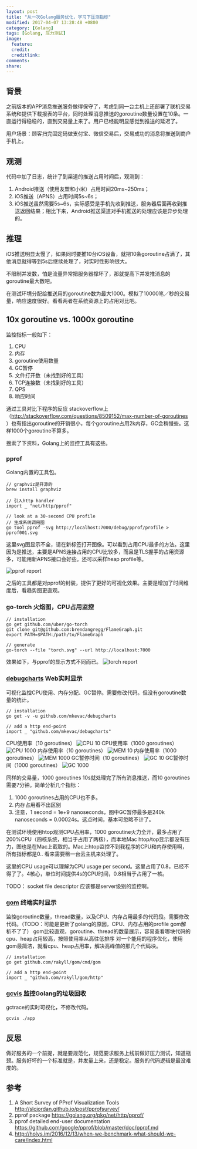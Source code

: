 ```yaml
---
layout: post
title: "从一次Golang服务优化，学习下压测指标"
modified: 2017-04-07 13:28:48 +0800
category: [Golang]
tags: [Golang, 压力测试]
image:
  feature: 
  credit: 
  creditlink: 
comments: 
share: 
---
```


## 背景
之前版本的APP消息推送服务做得保守了，考虑到同一台主机上还部署了联机交易系统和提供下载报表的平台，同时处理消息推送的goroutine数量设置在10条。一直运行得稳稳的，直到交易量上来了。用户已经能明显感觉到推送的延迟了。

用户场景：顾客扫完固定码做支付宝、微信交易后，交易成功的消息将推送到商户手机上。

## 观测
代码中加了日志，统计了到渠道的推送占用时间后，观测到：
1. Android推送（使用友盟和小米）占用时间20ms~250ms；
1. iOS推送（APNS）占用时间5s~6s；
1. iOS推送虽然需要5s~6s，实际感受是手机先收到推送，服务器后面再收到推送返回结果；相比下来，Android推送渠道对手机推送的处理应该是异步处理的。


## 推理
iOS推送明显太慢了，如果同时要推10台iOS设备，就把10条goroutine占满了，其他消息就得等到5s后继续处理了，对实时性影响很大。

不限制并发数，怕是流量异常把服务器撑坏了，那就提高下并发推消息的goroutine最大数吧。

在测试环境分配给推送用的goroutine数为最大1000。模拟了10000笔／秒的交易量，响应速度很好。看看两者在系统资源上的占用对比吧。

## 10x goroutine vs. 1000x goroutine

监控指标一般如下：
1. CPU
1. 内存
1. goroutine使用数量
1. GC暂停
1. 文件打开数（未找到好的工具）
1. TCP连接数（未找到好的工具）
1. QPS
1. 响应时间


通过工具对比下程序的反应 
stackoverflow上（http://stackoverflow.com/questions/8509152/max-number-of-goroutines
）也有指出goroutine的开销很小，每个goroutine占用2k内存，GC会稍慢些。这样1000个goroutine不算多。


搜索了下资料，Golang上的监控工具有这些。

### pprof

Golang内置的工具包。

```
// graphviz是开源的
brew install graphviz

// 引入http handler
import _ "net/http/pprof"

// look at a 30-second CPU profile
// 生成系统调用图
go tool pprof -svg http://localhost:7000/debug/pprof/profile > pprof001.svg
```

这里svg图显示不全，请在新标签打开图像。可以看到占用CPU最多的方法。这里因为是推送，主要是APNS连接占用的CPU比较多，而且是TLS握手的占用资源多，可能用新APNS接口会好些。还可以采样heap profile等。

![pprof report](/images/golang/pprof001.svg)

之后的工具都是对pprof的封装，提供了更好的可视化效果。主要是增加了时间维度后，看趋势图更直观。

### go-torch 火焰图，CPU占用监控

```
// installation
go get github.com/uber/go-torch
git clone git@github.com:brendangregg/FlameGraph.git
export PATH=$PATH:/path/to/FlameGraph

// generate
go-torch --file "torch.svg" --url http://localhost:7000
```

效果如下，与pprof的显示方式不同而已。
![torch report](/images/golang/torch.svg)


### [debugcharts](https://github.com/mkevac/debugcharts) Web实时显示

可视化监控CPU使用、内存分配、GC暂停。需要修改代码。但没有goroutine数量的统计。

```
// installation
go get -v -u github.com/mkevac/debugcharts

// add a http end-point
import _ "github.com/mkevac/debugcharts"

```
CPU使用率（10 goroutines）
![CPU 10](/images/golang/CPU_10.png)
CPU使用率（1000 goroutines）
![CPU 1000](/images/golang/CPU_1000.png)
内存使用率（10 goroutines）
![MEM 10](/images/golang/MEM_10.png)
内存使用率（1000 goroutines）
![MEM 1000](/images/golang/MEM_1000.png)
GC暂停时间（10 goroutines）
![GC 10](/images/golang/GC_10.png)
GC暂停时间（1000 goroutines）
![GC 1000](/images/golang/GC_1000.png)

同样的交易量，1000 goroutines 10s就处理完了所有消息推送，而10 goroutines 需要7分钟。简单分析几个指标：
1. 1000 goroutines占用的CPU也不多。
1. 内存占用看不出区别
1. 注意，1 second = 1e+9 nanoseconds，图中GC暂停最多是240k nanoseconds = 0.00024s。这点时间，基本可忽略不计了。


在测试环境使用htop观测CPU占用率，1000 goroutine火力全开，最多占用了200%CPU（四核系统，相当于占用了两核），而本地Mac htop/top显示都没有压力，图也是在Mac上截取的。Mac上htop监控不到我程序的CPU和内存使用啊，所有指标都是0..
看来需要租一台云主机来处理了。

这里的CPU usage可以理解为CPU usage per second。这里占用了0.8，已经不得了了。4核心，单位时间提供4s的CPU时间，0.8相当于占用了一核。

TODO：
socket
file descriptor
应该都是server级别的监控啊。


### [gom](https://github.com/rakyll/gom) 终端实时显示

监控goroutine数量，thread数量，以及CPU、内存占用最多的代码段。需要修改代码。（TODO：可能是更新了golang的原因，CPU、内存占用的profile gom解析不了了）
gom比较直观，goroutine、thread的数量展示，容易查看哪块代码的cpu、heap占用较高，按照使用率从高往低排序
对一个能用的程序优化，使用gom最简洁，就看cpu、heap占用率，解决高峰值的那几个代码块。


```
// installation
go get github.com/rakyll/gom/cmd/gom

// add a http end-point
import _ "github.com/rakyll/gom/http"

```

### [gcvis](https://github.com/davecheney/gcvis) 监控Golang的垃圾回收

gctrace的实时可视化，不修改代码。

```
gcvis ./app

```

## 反思

做好服务的一个前提，就是要规范化，规范要求服务上线前做好压力测试，知道瓶颈。服务好坏的一个标准就是，并发量上来，还是稳定。服务的代码逻辑是最没难度的。


## 参考

1. A Short Survey of PProf Visualization Tools http://slcjordan.github.io/post/pprofsurvey/
1. pprof package https://golang.org/pkg/net/http/pprof/
1. pprof detailed end-user documentation https://github.com/google/pprof/blob/master/doc/pprof.md
1. http://holys.im/2016/12/13/when-we-benchmark-what-should-we-care/index.html